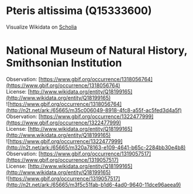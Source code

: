 
Pteris altissima (Q15333600)
============================
  
Visualize Wikidata on [Scholia](https://scholia.toolforge.org/taxon/Q15333600)
# National Museum of Natural History, Smithsonian Institution
  
Observation: [https://www.gbif.org/occurrence/1318056764](https://www.gbif.org/occurrence/1318056764)  
License: [http://www.wikidata.org/entity/Q18199165](http://www.wikidata.org/entity/Q18199165)  
![https://www.gbif.org/occurrence/1318056764](http://n2t.net/ark:/65665/m35c006049-8918-4fc8-a55f-ac5fed3d4a5f)  
Observation: [https://www.gbif.org/occurrence/1322477999](https://www.gbif.org/occurrence/1322477999)  
License: [http://www.wikidata.org/entity/Q18199165](http://www.wikidata.org/entity/Q18199165)  
![https://www.gbif.org/occurrence/1322477999](http://n2t.net/ark:/65665/m320a78163-e109-4641-b65c-2284bb30e4b8)  
Observation: [https://www.gbif.org/occurrence/1319057517](https://www.gbif.org/occurrence/1319057517)  
License: [http://www.wikidata.org/entity/Q18199165](http://www.wikidata.org/entity/Q18199165)  
![https://www.gbif.org/occurrence/1319057517](http://n2t.net/ark:/65665/m3f5c51fab-b1d6-4ad0-9640-11dce96aeea9)